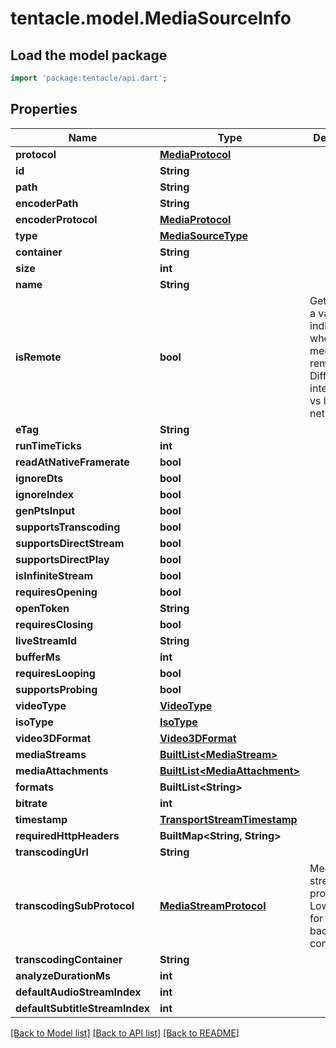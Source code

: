 # tentacle.model.MediaSourceInfo

## Load the model package
```dart
import 'package:tentacle/api.dart';
```

## Properties
Name | Type | Description | Notes
------------ | ------------- | ------------- | -------------
**protocol** | [**MediaProtocol**](MediaProtocol.md) |  | [optional] 
**id** | **String** |  | [optional] 
**path** | **String** |  | [optional] 
**encoderPath** | **String** |  | [optional] 
**encoderProtocol** | [**MediaProtocol**](MediaProtocol.md) |  | [optional] 
**type** | [**MediaSourceType**](MediaSourceType.md) |  | [optional] 
**container** | **String** |  | [optional] 
**size** | **int** |  | [optional] 
**name** | **String** |  | [optional] 
**isRemote** | **bool** | Gets or sets a value indicating whether the media is remote.  Differentiate internet url vs local network. | [optional] 
**eTag** | **String** |  | [optional] 
**runTimeTicks** | **int** |  | [optional] 
**readAtNativeFramerate** | **bool** |  | [optional] 
**ignoreDts** | **bool** |  | [optional] 
**ignoreIndex** | **bool** |  | [optional] 
**genPtsInput** | **bool** |  | [optional] 
**supportsTranscoding** | **bool** |  | [optional] 
**supportsDirectStream** | **bool** |  | [optional] 
**supportsDirectPlay** | **bool** |  | [optional] 
**isInfiniteStream** | **bool** |  | [optional] 
**requiresOpening** | **bool** |  | [optional] 
**openToken** | **String** |  | [optional] 
**requiresClosing** | **bool** |  | [optional] 
**liveStreamId** | **String** |  | [optional] 
**bufferMs** | **int** |  | [optional] 
**requiresLooping** | **bool** |  | [optional] 
**supportsProbing** | **bool** |  | [optional] 
**videoType** | [**VideoType**](VideoType.md) |  | [optional] 
**isoType** | [**IsoType**](IsoType.md) |  | [optional] 
**video3DFormat** | [**Video3DFormat**](Video3DFormat.md) |  | [optional] 
**mediaStreams** | [**BuiltList&lt;MediaStream&gt;**](MediaStream.md) |  | [optional] 
**mediaAttachments** | [**BuiltList&lt;MediaAttachment&gt;**](MediaAttachment.md) |  | [optional] 
**formats** | **BuiltList&lt;String&gt;** |  | [optional] 
**bitrate** | **int** |  | [optional] 
**timestamp** | [**TransportStreamTimestamp**](TransportStreamTimestamp.md) |  | [optional] 
**requiredHttpHeaders** | **BuiltMap&lt;String, String&gt;** |  | [optional] 
**transcodingUrl** | **String** |  | [optional] 
**transcodingSubProtocol** | [**MediaStreamProtocol**](MediaStreamProtocol.md) | Media streaming protocol.  Lowercase for backwards compatibility. | [optional] 
**transcodingContainer** | **String** |  | [optional] 
**analyzeDurationMs** | **int** |  | [optional] 
**defaultAudioStreamIndex** | **int** |  | [optional] 
**defaultSubtitleStreamIndex** | **int** |  | [optional] 

[[Back to Model list]](../README.md#documentation-for-models) [[Back to API list]](../README.md#documentation-for-api-endpoints) [[Back to README]](../README.md)


